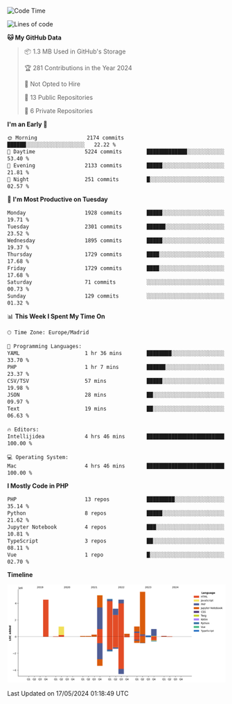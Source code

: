 <!--START_SECTION:waka-->
![Code Time](http://img.shields.io/badge/Code%20Time-158%20hrs%2022%20mins-blue)

![Lines of code](https://img.shields.io/badge/From%20Hello%20World%20I%27ve%20Written-31.3%20million%20lines%20of%20code-blue)

**🐱 My GitHub Data** 

> 📦 1.3 MB Used in GitHub's Storage 
 > 
> 🏆 281 Contributions in the Year 2024
 > 
> 🚫 Not Opted to Hire
 > 
> 📜 13 Public Repositories 
 > 
> 🔑 6 Private Repositories 
 > 
**I'm an Early 🐤** 

```text
🌞 Morning                2174 commits        ██████░░░░░░░░░░░░░░░░░░░   22.22 % 
🌆 Daytime                5224 commits        █████████████░░░░░░░░░░░░   53.40 % 
🌃 Evening                2133 commits        █████░░░░░░░░░░░░░░░░░░░░   21.81 % 
🌙 Night                  251 commits         █░░░░░░░░░░░░░░░░░░░░░░░░   02.57 % 
```
📅 **I'm Most Productive on Tuesday** 

```text
Monday                   1928 commits        █████░░░░░░░░░░░░░░░░░░░░   19.71 % 
Tuesday                  2301 commits        ██████░░░░░░░░░░░░░░░░░░░   23.52 % 
Wednesday                1895 commits        █████░░░░░░░░░░░░░░░░░░░░   19.37 % 
Thursday                 1729 commits        ████░░░░░░░░░░░░░░░░░░░░░   17.68 % 
Friday                   1729 commits        ████░░░░░░░░░░░░░░░░░░░░░   17.68 % 
Saturday                 71 commits          ░░░░░░░░░░░░░░░░░░░░░░░░░   00.73 % 
Sunday                   129 commits         ░░░░░░░░░░░░░░░░░░░░░░░░░   01.32 % 
```


📊 **This Week I Spent My Time On** 

```text
🕑︎ Time Zone: Europe/Madrid

💬 Programming Languages: 
YAML                     1 hr 36 mins        ████████░░░░░░░░░░░░░░░░░   33.70 % 
PHP                      1 hr 7 mins         ██████░░░░░░░░░░░░░░░░░░░   23.37 % 
CSV/TSV                  57 mins             █████░░░░░░░░░░░░░░░░░░░░   19.98 % 
JSON                     28 mins             ██░░░░░░░░░░░░░░░░░░░░░░░   09.97 % 
Text                     19 mins             ██░░░░░░░░░░░░░░░░░░░░░░░   06.63 % 

🔥 Editors: 
Intellijidea             4 hrs 46 mins       █████████████████████████   100.00 % 

💻 Operating System: 
Mac                      4 hrs 46 mins       █████████████████████████   100.00 % 
```

**I Mostly Code in PHP** 

```text
PHP                      13 repos            █████████░░░░░░░░░░░░░░░░   35.14 % 
Python                   8 repos             █████░░░░░░░░░░░░░░░░░░░░   21.62 % 
Jupyter Notebook         4 repos             ███░░░░░░░░░░░░░░░░░░░░░░   10.81 % 
TypeScript               3 repos             ██░░░░░░░░░░░░░░░░░░░░░░░   08.11 % 
Vue                      1 repo              █░░░░░░░░░░░░░░░░░░░░░░░░   02.70 % 
```



**Timeline**

![Lines of Code chart](https://raw.githubusercontent.com/danisoronellas/danisoronellas/main/assets/bar_graph.png)


 Last Updated on 17/05/2024 01:18:49 UTC
<!--END_SECTION:waka-->
